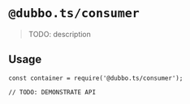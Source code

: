 # `@dubbo.ts/consumer`
  > TODO: description
  
  ## Usage
  
  ```
  const container = require('@dubbo.ts/consumer');
  
  // TODO: DEMONSTRATE API 
  ```